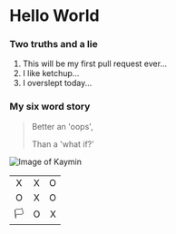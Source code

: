 # Hello World

### Two truths and a lie
1. This will be my first pull request ever...
2. I like ketchup...
3. I overslept today...

### My six word story
> Better an 'oops',
>
> Than a 'what if?'

![Image of Kaymin](https://media-exp1.licdn.com/dms/image/C5603AQH5YW4PwNpZOA/profile-displayphoto-shrink_400_400/0/1613414095251?e=1648080000&v=beta&t=hxSzjzBZMAy41RxzsbtybnNvSuy3Y7UUyI6mA8SImXw)

|    |   |   |
| :-:|:-:| -:|
|  X | X | O |
|  O | X | O |
| 🏳 | O | X |


